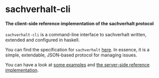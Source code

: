 # sachverhalt-cli

#### The client-side reference implementation of the sachverhalt protocol

`sachverhalt-cli` is a command-line interface to sachverhalt written, extended
and configured in haskell.

You can find the specification for `sachverhalt` [here][spec]. In essence, it is
a simple, extendable, JSON-based protocol for managing issues.

You can have a look at [some examples][examples] and [the server-side reference
implementation][sachverhalt-server].

[examples]: https://gist.github.com/shak-mar/40d4b627ab64c10c3b70
[sachverhalt-server]: https://github.com/firecoders/sachverhalt-server
[spec]: https://github.com/firecoders/sachverhalt-spec
